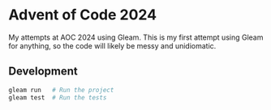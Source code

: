 # Advent of Code 2024

My attempts at AOC 2024 using Gleam. This is my first attempt using Gleam for anything, so the code will likely be messy and unidiomatic.

## Development

```sh
gleam run   # Run the project
gleam test  # Run the tests
```
